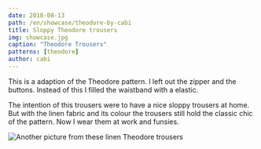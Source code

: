 ```yaml
---
date: 2018-08-13
path: /en/showcase/theodore-by-cabi
title: Sloppy Theodore trousers
img: showcase.jpg
caption: "Theodore Trousers"
patterns: [theodore]
author: cabi
---
```


This is a adaption of the Theodore pattern. I left out the zipper and the buttons. 
Instead of this I filled the waistband with a elastic.

The intention of this trousers were to have a nice sloppy trousers at home. 
But with the linen fabric and its colour the trousers still hold the classic chic of the pattern. 
Now I wear them at work and funsies. 

![Another picture from these linen Theodore trousers](/img/showcase/theodore-by-cabi/2.jpg)
